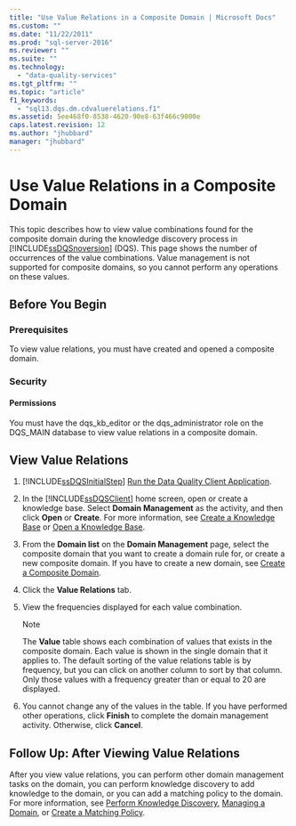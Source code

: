 ```yaml
---
title: "Use Value Relations in a Composite Domain | Microsoft Docs"
ms.custom: ""
ms.date: "11/22/2011"
ms.prod: "sql-server-2016"
ms.reviewer: ""
ms.suite: ""
ms.technology: 
  - "data-quality-services"
ms.tgt_pltfrm: ""
ms.topic: "article"
f1_keywords: 
  - "sql13.dqs.dm.cdvaluerelations.f1"
ms.assetid: 5ee468f0-8538-4620-90e8-63f466c9000e
caps.latest.revision: 12
ms.author: "jhubbard"
manager: "jhubbard"
---
```

# Use Value Relations in a Composite Domain
  This topic describes how to view value combinations found for the composite domain during the knowledge discovery process in [!INCLUDE[ssDQSnoversion](../a9retired/includes/ssdqsnoversion-md.md)] (DQS). This page shows the number of occurrences of the value combinations. Value management is not supported for composite domains, so you cannot perform any operations on these values.  
  
##  <a name="BeforeYouBegin"></a> Before You Begin  
  
###  <a name="Prerequisites"></a> Prerequisites  
 To view value relations, you must have created and opened a composite domain.  
  
###  <a name="Security"></a> Security  
  
####  <a name="Permissions"></a> Permissions  
 You must have the dqs_kb_editor or the dqs_administrator role on the DQS_MAIN database to view value relations in a composite domain.  
  
##  <a name="Use"></a> View Value Relations  
  
1.  [!INCLUDE[ssDQSInitialStep](../data-quality-services/includes/ssdqsinitialstep-md.md)] [Run the Data Quality Client Application](../data-quality-services/run-the-data-quality-client-application.md).  
  
2.  In the [!INCLUDE[ssDQSClient](../a9retired/includes/ssdqsclient-md.md)] home screen, open or create a knowledge base. Select **Domain Management** as the activity, and then click **Open** or **Create**. For more information, see [Create a Knowledge Base](../data-quality-services/create-a-knowledge-base.md) or [Open a Knowledge Base](../data-quality-services/open-a-knowledge-base.md).  
  
3.  From the **Domain list** on the **Domain Management** page, select the composite domain that you want to create a domain rule for, or create a new composite domain. If you have to create a new domain, see [Create a Composite Domain](../data-quality-services/create-a-composite-domain.md).  
  
4.  Click the **Value Relations** tab.  
  
5.  View the frequencies displayed for each value combination.  
  
    > [!NOTE]  
    >  The **Value** table shows each combination of values that exists in the composite domain. Each value is shown in the single domain that it applies to. The default sorting of the value relations table is by frequency, but you can click on another column to sort by that column. Only those values with a frequency greater than or equal to 20 are displayed.  
  
6.  You cannot change any of the values in the table. If you have performed other operations, click **Finish** to complete the domain management activity. Otherwise, click **Cancel**.  
  
##  <a name="FollowUp"></a> Follow Up: After Viewing Value Relations  
 After you view value relations, you can perform other domain management tasks on the domain, you can perform knowledge discovery to add knowledge to the domain, or you can add a matching policy to the domain. For more information, see [Perform Knowledge Discovery](../data-quality-services/perform-knowledge-discovery.md), [Managing a Domain](../data-quality-services/managing-a-domain.md), or [Create a Matching Policy](../data-quality-services/create-a-matching-policy.md).  
  
  